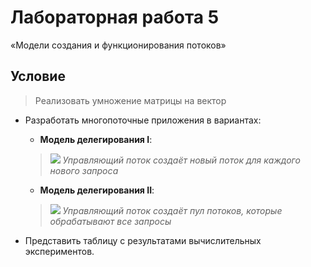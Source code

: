 # Лабораторная работа 5
«Модели создания и функционирования потоков»

## Условие
> Реализовать умножение матрицы на вектор

* Разработать многопоточные приложения в вариантах:
	* **Модель делегирования I**: 
	> ![](http://res.cloudinary.com/dzsjwgjii/image/upload/v1493855905/ps-5-1.png)
  > *Управляющий поток создаёт новый поток для каждого нового запроса*

	* **Модель делегирования II**:
  > ![](http://res.cloudinary.com/dzsjwgjii/image/upload/v1493855905/ps-5-2.png)
  > *Управляющий поток создаёт пул потоков, которые обрабатывают все запросы*

* Представить таблицу с результатами вычислительных экспериментов.
